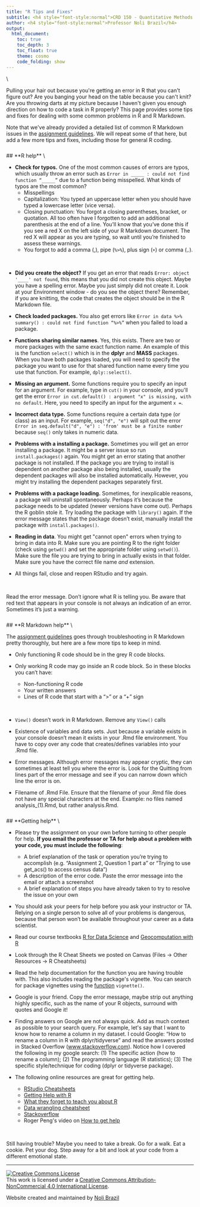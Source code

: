 ```yaml
---
title: "R Tips and Fixes"
subtitle: <h4 style="font-style:normal">CRD 150 - Quantitative Methods in Community Research</h4>
author: <h4 style="font-style:normal">Professor Noli Brazil</h4>
output: 
  html_document:
    toc: true
    toc_depth: 3
    toc_float: true
    theme: cosmo
    code_folding: show
---
```



<style>
p.comment {
background-color: #DBDBDB;
padding: 10px;
border: 1px solid black;
margin-left: 25px;
border-radius: 5px;
font-style: italic;
}

h1.title {
  font-weight: bold;
}

</style>
\



Pulling your hair out because you're getting an error in R that you can't figure out? Are you banging your head on the table because you can't knit? Are you throwing darts at my picture because I haven't given you enough direction on how to code a task in R properly? This page provides some tips and fixes for dealing with some common problems in R and R Markdown.

Note that we've already provided a detailed list of common R Markdown issues in the [assignment guidelines](https://crd150.github.io/hw_guidelines.html).  We will repeat some of that here, but add a few more tips and fixes, including those for general R coding.

<div style="margin-bottom:25px;">
</div>
## **R help**
\

* **Check for typos.** One of the most common causes of errors are typos, which usually throw an error such as `Error in _____ : could not find function “_____”` due to a function being misspelled.  What kinds of typos are the most common?
  - Misspellings
  - Capitalization: You typed an uppercase letter when you should have typed a lowercase letter (vice versa).
  - Closing punctuation: You forgot a closing parentheses, bracket, or quotation. All too often have I forgotten to add an additional parenthesis at the end of a line. You’ll know that you’ve done this if you see a red X on the left side of your R Markdown document. The red X will appear as you are typing, so wait until you’re finished to assess these warnings.
  - You forgot to add a comma (,), pipe (`%>%`), plus sign (`+`) or comma (`,`).

<br>

* **Did you create the object?**  If you get an error that reads `Error: object '____' not found`, this means that you did not create this object.  Maybe you have a spelling error.  Maybe you just simply did not create it. Look at your Environment window - do you see the object there? Remember, if you are knitting, the code that creates the object should be in the R Markdown file.

* **Check loaded packages.** You also get errors like `Error in data %>% summary() : could not find function “%>%”` when you failed to load a package. 

* **Functions sharing similar names**.  Yes, this exists.  There are two or more packages with the same exact function name.  An example of this is the function `select()` which is in the **dplyr** and **MASS** packages.  When you have both packages loaded, you will need to specify the package you want to use for that shared function name every time you use that function.  For example, `dply::select()`.

* **Missing an argument.** Some functions require you to specify an input for an argument.  For example, type in `cut()` in your console, and you'll get the error `Error in cut.default() : argument "x" is missing, with no default`.  Here, you need to specify an input for the argument `x =`.

* **Incorrect data type.** Some functions require a certain data type (or class) as an input.  For example, `seq("d", "e")` will spit out the error `Error in seq.default("d", "e") : 'from' must be a finite number` because `seq()` only takes in numeric data.

* **Problems with a installing a package.** Sometimes you will get an error installing a package. It might be a server issue so run `install.packages()` again. You might get an error stating that another package is not installed. If the package you are trying to install is dependent on another package also being installed, usually the dependent packages will also be installed automatically. However, you might try installing the dependent packages separately first.

* **Problems with a package loading.** Sometimes, for inexplicable reasons, a package will uninstall spontaneously. Perhaps it’s because the package needs to be updated (newer versions have come out). Perhaps the R goblin stole it. Try loading the package with `library()` again. If the error message states that the package doesn’t exist, manually install the package with `install.packages()`.

* **Reading in data**. You might get "cannot open" errors when trying to bring in data into R. Make sure you are pointing R to the right folder (check using `getwd()` and set the appropriate folder using `setwd()`).  Make sure the file you are trying to bring in actually exists in that folder. Make sure you have the correct file name *and* extension.

* All things fail, close and reopen RStudio and try again.

<br>

Read the error message. Don’t ignore what R is telling you. Be aware that red text that appears in your console is not always an indication of an error. Sometimes it’s just a warning.




<div style="margin-bottom:25px;">
</div>
## **R Markdown help**
\

The [assignment guidelines](https://crd150.github.io/hw_guidelines.html) goes through troubleshooting in R Markdown pretty thoroughly, but here are a few more tips to keep in mind.

* Only functioning R code should be in the grey R code blocks. 

* Only working R code may go inside an R code block. So in these blocks you can’t have:
  - Non-functioning R code
  - Your written answers 
  - Lines of R code that start with a “>” or a “+” sign

<br>

* `View()` doesn’t work in R Markdown. Remove any `View()` calls

* Existence of variables and data sets. Just because a variable exists in your console doesn’t mean it exists in your .Rmd file environment.  You have to copy over any code that creates/defines variables into your .Rmd file.  

*  Error messages. Although error messages may appear cryptic, they can sometimes at least tell you where the error is. Look for the Quitting from lines part of the error message and see if you can narrow down which line the error is on.

* Filename of .Rmd File. Ensure that the filename of your .Rmd file does not have any special characters at the end.  Example: no files named analysis_(1).Rmd, but rather analysis.Rmd. 


<div style="margin-bottom:25px;">
</div>
## **Getting help**
\


* Please try the assignment on your own before turning to other people for help. **If you email the professor or TA for help about a problem with your code, you must include the following**:
  + A brief explanation of the task or operation you’re trying to accomplish (e.g. “Assignment 2, Question 1 part a” or “Trying to use get_acs() to access census data”)
  + A description of the error code. Paste the error message into the email or attach a screenshot
  + A brief explanation of steps you have already taken to try to resolve the issue on your own

* You should ask your peers for help before you ask your instructor or TA. Relying on a single person to solve all of your problems is dangerous, because that person won’t be available throughout your career as a data scientist.

* Read our course textbooks [R for Data Science](http://r4ds.had.co.nz/index.html) and [Geocomputation with R](https://geocompr.robinlovelace.net/)

* Look through the R Cheat Sheets we posted on Canvas (Files -> Other Resources -> R Cheatsheets)

* Read the help documentation for the function you are having trouble with.  This also includes reading the package's vignette.  You can search for package vignettes using the [function](https://rdrr.io/r/utils/vignette.html) `vignette()`.

* Google is your friend. Copy the error message, maybe strip out anything highly specific, such as the name of your R objects, surround with quotes and Google it!

* Finding answers on Google are not always quick. Add as much context as possible to your search query. For example, let's say that I want to know how to rename a column in my dataset. I could Google: “How to rename a column in R with dplyr/tidyverse” and read the answers posted in Stacked Overflow (www.stackoverflow.com). Notice how I covered the following in my google search: (1) The specific action (how to rename a column); (2) The programming language (R statistics); (3) The specific style/technique for coding (dplyr or tidyverse package).

* The following online resources are great for getting help.

  - [RStudio Cheatsheets](https://rstudio.com/resources/cheatsheets/)
  - [Getting Help with R](https://www.r-project.org/help.html)
  - [What they forget to teach you about R](https://rstats.wtf/)
  - [Data wrangling cheatsheet](https://raw.githubusercontent.com/rstudio/cheatsheets/main/data-transformation.pdf)
  - [Stackoverflow](https://stackoverflow.com/questions/tagged/r)
  - Roger Peng's video on [How to get help](https://www.youtube.com/watch?v=ZFaWxxzouCY&feature=youtu.be)

<br>

Still having trouble? Maybe you need to take a break.  Go for a walk. Eat a cookie. Pet your dog. Step away for a bit and look at your code from a different emotional state.

***


<a rel="license" href="http://creativecommons.org/licenses/by-nc/4.0/"><img alt="Creative Commons License" style="border-width:0" src="https://i.creativecommons.org/l/by-nc/4.0/88x31.png" /></a><br />This work is licensed under a <a rel="license" href="http://creativecommons.org/licenses/by-nc/4.0/">Creative Commons Attribution-NonCommercial 4.0 International License</a>.


Website created and maintained by [Noli Brazil](https://nbrazil.faculty.ucdavis.edu/)
